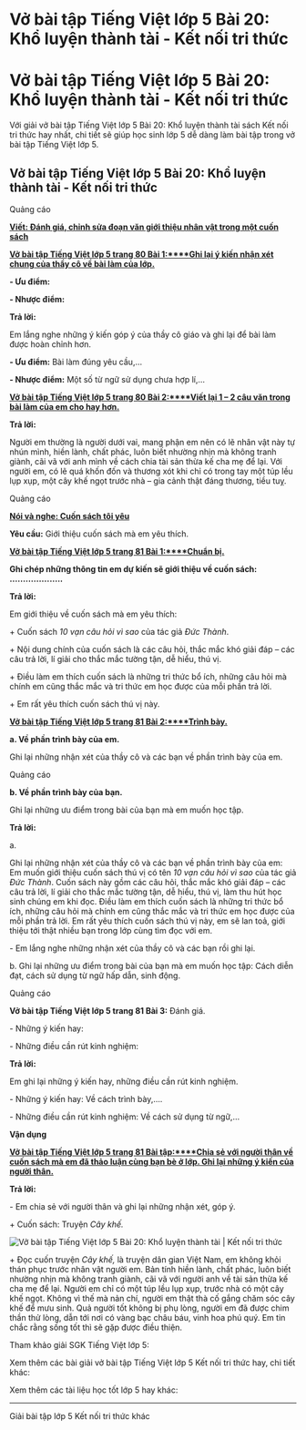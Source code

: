 # Vở bài tập Tiếng Việt lớp 5 Bài 20: Khổ luyện thành tài - Kết nối tri thức

# Vở bài tập Tiếng Việt lớp 5 Bài 20: Khổ luyện thành tài - Kết nối tri thức

Với giải vở bài tập Tiếng Việt lớp 5 Bài 20: Khổ luyện thành tài sách Kết nối tri thức hay nhất, chi tiết sẽ giúp học sinh lớp 5 dễ dàng làm bài tập trong vở bài tập Tiếng Việt lớp 5.

## Vở bài tập Tiếng Việt lớp 5 Bài 20: Khổ luyện thành tài - Kết nối tri thức

Quảng cáo

[**Viết: Đánh giá, chỉnh sửa đoạn văn giới thiệu nhân vật trong một cuốn sách**](https://vietjack.com/vbt-tieng-viet-5-kn/viet-danh-gia-chinh-sua-doan-van-gioi-thieu-nhan-vat.jsp)

[**Vở bài tập Tiếng Việt lớp 5 trang 80 Bài 1:****Ghi lại ý kiến nhận xét chung của thầy cô về bài làm của lớp.**](https://vietjack.com/vbt-tieng-viet-5-kn/ghi-lai-y-kien-nhan-xet-chung-cua-thay-co-ve-bai-lam-cua-lop-vm.jsp)

**\- Ưu điểm:**

**\- Nhược điểm:**

**Trả lời:**

Em lắng nghe những ý kiến góp ý của thầy cô giáo và ghi lại để bài làm được hoàn chỉnh hơn.

**\- Ưu điểm:** Bài làm đúng yêu cầu,…

**\- Nhược điểm:** Một số từ ngữ sử dụng chưa hợp lí,… 

[**Vở bài tập Tiếng Việt lớp 5 trang 80 Bài 2:****Viết lại 1 – 2 câu văn trong bài làm của em cho hay hơn.**](https://vietjack.com/vbt-tieng-viet-5-kn/viet-lai-1-2-cau-van-trong-bai-lam-cua-em-cho-hay-hon-vm.jsp)

**Trả lời:**

Người em thường là người dưới vai, mang phận em nên có lẽ nhân vật này tự nhún mình, hiền lành, chất phác, luôn biết nhường nhịn mà không tranh giành, cãi vã với anh mình về cách chia tài sản thừa kế cha mẹ để lại. Với người em, có lẽ quá khốn đốn và thương xót khi chỉ có trong tay một túp lều lụp xụp, một cây khế ngọt trước nhà – gia cảnh thật đáng thương, tiều tuỵ.

Quảng cáo

[**Nói và nghe: Cuốn sách tôi yêu**](https://vietjack.com/vbt-tieng-viet-5-kn/noi-va-nghe-cuon-sach-toi-yeu.jsp)

**Yêu cầu:** Giới thiệu cuốn sách mà em yêu thích.

[**Vở bài tập Tiếng Việt lớp 5 trang 81 Bài 1:****Chuẩn bị.**](https://vietjack.com/vbt-tieng-viet-5-kn/chuan-bi-ghi-chep-nhung-thong-tin-em-du-kien-gioi-thieu-vm.jsp)

**Ghi chép những thông tin em dự kiến sẽ giới thiệu về cuốn sách: ………………..**

**Trả lời:**

Em giới thiệu về cuốn sách mà em yêu thích:

\+ Cuốn sách  _10 vạn câu hỏi vì sao_ của tác giả  _Đức Thành_.

\+ Nội dung chính của cuốn sách là các câu hỏi, thắc mắc khó giải đáp – các câu trả lời, lí giải cho thắc mắc tường tận, dễ hiểu, thú vị.

\+ Điều làm em thích cuốn sách là những tri thức bổ ích, những câu hỏi mà chính em cũng thắc mắc và tri thức em học được của mỗi phần trả lời.

\+ Em rất yêu thích cuốn sách thú vị này.

[**Vở bài tập Tiếng Việt lớp 5 trang 81 Bài 2:****Trình bày.**](https://vietjack.com/vbt-tieng-viet-5-kn/trinh-bay-gioi-thieu-cuon-sach-ma-em-yeu-thich-vm.jsp)

**a. Về phần trình bày của em.**

Ghi lại những nhận xét của thầy cô và các bạn về phần trình bày của em. 

Quảng cáo

**b. Về phần trình bày của bạn.**

Ghi lại những ưu điểm trong bài của bạn mà em muốn học tập. 

**Trả lời:**

a. 

Ghi lại những nhận xét của thầy cô và các bạn về phần trình bày của em: Em muốn giới thiệu cuốn sách thú vị có tên  _10 vạn câu hỏi vì sao_ của tác giả  _Đức Thành_. Cuốn sách này gồm các câu hỏi, thắc mắc khó giải đáp – các câu trả lời, lí giải cho thắc mắc tường tận, dễ hiểu, thú vị, làm thu hút học sinh chúng em khi đọc. Điều làm em thích cuốn sách là những tri thức bổ ích, những câu hỏi mà chính em cũng thắc mắc và tri thức em học được của mỗi phần trả lời. Em rất yêu thích cuốn sách thú vị này, em sẽ lan toả, giới thiệu tới thật nhiều bạn trong lớp cùng tìm đọc với em.

\- Em lắng nghe những nhận xét của thầy cô và các bạn rồi ghi lại.

b. Ghi lại những ưu điểm trong bài của bạn mà em muốn học tập: Cách diễn đạt, cách sử dụng từ ngữ hấp dẫn, sinh động. 

Quảng cáo

**Vở bài tập Tiếng Việt lớp 5 trang 81 Bài 3:** Đánh giá.

\- Những ý kiến hay:

\- Những điều cần rút kinh nghiệm:

**Trả lời:**

Em ghi lại những ý kiến hay, những điều cần rút kinh nghiệm.

\- Những ý kiến hay: Về cách trình bày,…. 

\- Những điều cần rút kinh nghiệm: Về cách sử dụng từ ngữ,… 

**Vận dụng**

[**Vở bài tập Tiếng Việt lớp 5 trang 81 Bài tập:****Chia sẻ với người thân về cuốn sách mà em đã thảo luận cùng bạn bè ở lớp. Ghi lại những ý kiến của người thân.**](https://vietjack.com/vbt-tieng-viet-5-kn/chia-se-voi-nguoi-than-ve-cuon-sach-ma-em-da-thao-luan-vm.jsp)

**Trả lời:**

\- Em chia sẻ với người thân và ghi lại những nhận xét, góp ý.

\+ Cuốn sách: Truyện _Cây khế._

![Vở bài tập Tiếng Việt lớp 5 Bài 20: Khổ luyện thành tài | Kết nối tri thức](https://vietjack.com/vbt-tieng-viet-5-kn/images/bai-20-kho-luyen-thanh-tai.PNG)

\+ Đọc cuốn truyện _Cây khế,_ là truyện dân gian Việt Nam, em không khỏi thán phục trước nhân vật người em. Bản tính hiền lành, chất phác, luôn biết nhường nhịn mà không tranh giành, cãi vã với người anh về tài sản thừa kế cha mẹ để lại. Người em chỉ có một túp lều lụp xụp, trước nhà có một cây khế ngọt. Không vì thế mà nản chí, người em thật thà cố gắng chăm sóc cây khế để mưu sinh. Quả người tốt không bị phụ lòng, người em đã được chim thần thử lòng, dẫn tới nơi có vàng bạc châu báu, vinh hoa phú quý. Em tin chắc rằng sống tốt thì sẽ gặp được điều thiện. 

Tham khảo giải SGK Tiếng Việt lớp 5:

Xem thêm các bài giải vở bài tập Tiếng Việt lớp 5 Kết nối tri thức hay, chi tiết khác:

Xem thêm các tài liệu học tốt lớp 5 hay khác:

* * *

Giải bài tập lớp 5 Kết nối tri thức khác
